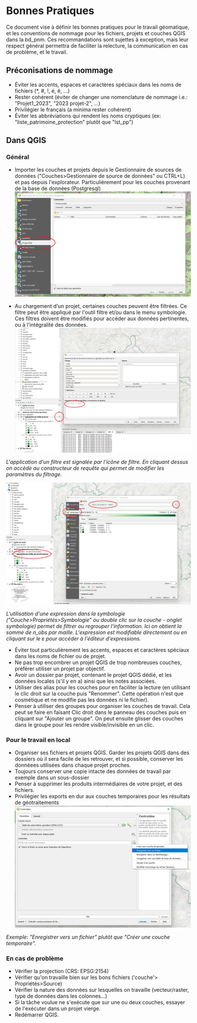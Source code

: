 # Bonnes Pratiques

Ce document vise à définir les bonnes pratiques  pour le travail géomatique, et les conventions de nommage pour les fichiers, projets  et couches QGIS dans la bd_pnm.
Ces recommandations sont sujettes à exception, mais leur respect général permettra de faciliter la relecture, la communication en cas de problème, et le travail.

## Préconisations de nommage
 - Éviter les accents, espaces et caractères spéciaux dans les noms de fichiers (*, #, !, é, ê, ...)
 - Rester cohérent (éviter de changer une nomenclature de nommage i.e.: "Projet1_2023", "2023 projet-2", ...)
 - Privilégier le français (a minima rester cohérent)
 - Éviter les abbréviations qui rendent les noms cryptiques (ex: "liste_patrimoine_protection" plutôt que "lst_pp")

## Dans QGIS

### Général
 - Importer les couches et projets depuis le Gestionnaire de sources de données ("Couches>Gestionnaire de source de données" ou CTRL+L)
 et pas depuis l'explorateur. Particulièrement pour les couches provenant de la base de données (Postgresql)
  ![](./img/gestionnaire_sources_pg.png)



 - Au chargement d'un projet, certaines couches peuvent être filtrées. Ce filtre peut être appliqué par l'outil filtre et/ou dans le menu symbologie. 
Ces filtres doivent être modifiés pour accéder aux données pertinentes, ou à l'intégralité des données.
 ![](./img/filtre_couche.png)

_L'application d'un filtre est signalée par l'icône de filtre. En cliquant dessus on accède au constructeur de requête qui 
permet de modifier les paramètres du filtrage._

 ![](./img/filtre_symbologie.png)

_L'utilisation d'une expression dans la symbologie ("Couche>Propriétés>Symbologie" ou double clic sur la couche - onglet symbologie)
permet de filtrer ou regrouper l'information. Ici on obtient la somme de n_obs par maille. L'expression est modifiable directement ou 
en cliquant sur le ε pour accéder à l'éditeur d'expressions._

	 
 - Éviter tout particulièrement les accents, espaces et caractères spéciaux dans les noms de fichier ou de projet.
 - Ne pas trop encombrer un projet QGIS de trop nombreuses couches, préférer utiliser un projet par objectif.
 - Avoir un dossier par projet, contenant le projet QGIS dédié, et les données locales (s'il y en a) ainsi que les notes associées. 
 - Utiliser des alias pour les couches pour en faciliter la lecture (en utilisant le clic droit sur la couche puis "Renommer". Cette opération
n'est que cosmétique et ne modifie pas les données ni le fichier).
 - Penser à utiliser des groupes pour organiser les couches de travail. Cela peut se faire en faisant Clic droit dans le panneau des couches puis
en cliquant sur "Ajouter un groupe". On peut ensuite glisser des couches dans le groupe pour les rendre visible/invisible en un clic. 

 
### Pour le travail en local
 - Organiser ses fichiers et projets QGIS. Garder les projets QGIS dans des dossiers où il sera facile de les retrouver, et si possible, conserver les donnéees utilisées dans chaque projet proches.
 - Toujours conserver une copie intacte des données de travail par exemple dans un sous-dossier
 - Penser à supprimer les produits intermédiaires de votre projet, et des fichiers.
 - Privilégier les exports en dur aux couches temporaires pour les résultats de géotraitements 
  ![](./img/exports_endurs.png)

_Exemple: "Enregistrer vers un fichier" plutôt que "Créer une couche temporaire"._
 
### En cas de problème
 - Vérifier la projection (CRS: EPSG:2154)
 - Vérifier qu'on travaille bien sur les bons fichiers ('couche'> Propriétés>Source)
 - Vérifier la nature des données sur lesquelles on travaille (vecteur/raster, type de données dans les colonnes...)
 - Si la tâche voulue ne s'exécute que sur une ou deux couches, essayer de l'exécuter dans un projet vierge.
 - Redémarrer QGIS.




